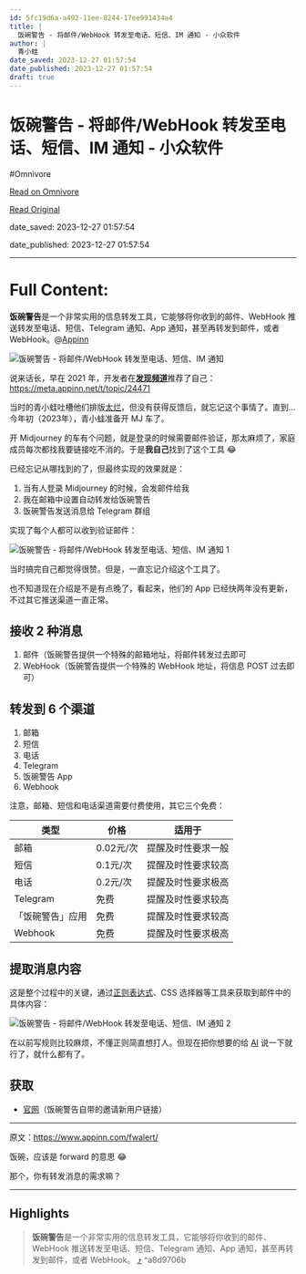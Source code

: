 ```yaml
---
id: 5fc19d6a-a492-11ee-8244-17ee991434a4
title: |
  饭碗警告 - 将邮件/WebHook 转发至电话、短信、IM 通知 - 小众软件
author: |
  青小蛙
date_saved: 2023-12-27 01:57:54
date_published: 2023-12-27 01:57:54
draft: true
---
```


# 饭碗警告 - 将邮件/WebHook 转发至电话、短信、IM 通知 - 小众软件
#Omnivore

[Read on Omnivore](https://omnivore.app/me/web-hook-im-18caa66b690)

[Read Original](https://www.appinn.com/fwalert/)

date_saved: 2023-12-27 01:57:54

date_published: 2023-12-27 01:57:54

--- 

# Full Content: 

**饭碗警告**是一个非常实用的信息转发工具，它能够将你收到的邮件、WebHook 推送转发至电话、短信、Telegram 通知、App 通知，甚至再转发到邮件，或者 WebHook。@[Appinn](https://www.appinn.com/fwalert/)

![饭碗警告 - 将邮件/WebHook 转发至电话、短信、IM 通知](https://proxy-prod.omnivore-image-cache.app/1608x700,soIVUoERx8BFGgqpcorZzPlEIzVUSzj8kNeNBSQyiz54/https://www.appinn.com/wp-content/uploads/2023/12/Appinn-feature-images-11.jpg "饭碗警告 - 将邮件/WebHook 转发至电话、短信、IM 通知 1")

说来话长，早在 2021 年，开发者在[**发现频道**](https://meta.appinn.net/c/faxian/10)推荐了自己：<https://meta.appinn.net/t/topic/24471>

当时的青小蛙吐槽他们排版[太烂](https://meta.appinn.net/t/topic/24471/2?u=qingwa)，但没有获得反馈后，就忘记这个事情了。直到…今年初（2023年），青小蛙准备开 MJ 车了。

开 Midjourney 的车有个问题，就是登录的时候需要邮件验证，那太麻烦了，家庭成员每次都找我要链接吃不消的。于是**我自己**找到了这个工具 😂 

已经忘记从哪找到的了，但最终实现的效果就是：

1. 当有人登录 Midjourney 的时候，会发邮件给我
2. 我在邮箱中设置自动转发给饭碗警告
3. 饭碗警告发送消息给 Telegram 群组

实现了每个人都可以收到验证邮件：

![饭碗警告 - 将邮件/WebHook 转发至电话、短信、IM 通知 1](https://proxy-prod.omnivore-image-cache.app/748x248,s0FPysF7zVhVdXUD-4SGg_X9HCR9rtS7YOqP2ioqHz1c/https://www.appinn.com/wp-content/uploads/2023/12/Appinn-2023-12-27-14.26.48@2x.jpg "饭碗警告 - 将邮件/WebHook 转发至电话、短信、IM 通知 2")

当时搞完自己都觉得很赞。但是，一直忘记介绍这个工具了。

也不知道现在介绍是不是有点晚了，看起来，他们的 App 已经快两年没有更新，不过其它推送渠道一直正常。

## 接收 2 种消息

1. 邮件（饭碗警告提供一个特殊的邮箱地址，将邮件转发过去即可
2. WebHook（饭碗警告提供一个特殊的 WebHook 地址，将信息 POST 过去即可）

## 转发到 6 个渠道

1. 邮箱
2. 短信
3. 电话
4. Telegram
5. 饭碗警告 App
6. Webhook

注意，邮箱、短信和电话渠道需要付费使用，其它三个免费：

| 类型       | 价格      | 适用于       |
| -------- | ------- | --------- |
| 邮箱       | 0.02元/次 | 提醒及时性要求一般 |
| 短信       | 0.1元/次  | 提醒及时性要求较高 |
| 电话       | 0.2元/次  | 提醒及时性要求极高 |
| Telegram | 免费      | 提醒及时性要求较高 |
| 「饭碗警告」应用 | 免费      | 提醒及时性要求较高 |
| Webhook  | 免费      | 提醒及时性要求极高 |

## 提取消息内容

这是整个过程中的关键，通过[正则表达式](https://www.appinn.com/tag/%E6%AD%A3%E5%88%99%E8%A1%A8%E8%BE%BE%E5%BC%8F/)、CSS 选择器等工具来获取到邮件中的具体内容：

![饭碗警告 - 将邮件/WebHook 转发至电话、短信、IM 通知 2](https://proxy-prod.omnivore-image-cache.app/802x716,srB0AUrDvRvbZX-l1pdoH_h8xqS808l0cICCb6tFkETc/https://www.appinn.com/wp-content/uploads/2023/12/Appinn-2023-12-27-14.35.16@2x.jpg "饭碗警告 - 将邮件/WebHook 转发至电话、短信、IM 通知 3")

在以前写规则比较麻烦，不懂正则简直想打人。但现在把你想要的给 [AI](https://www.appinn.com/chatgpt-guides/) 说一下就行了，就什么都有了。

## 获取

* [官网](https://fwalert.com/435224)（饭碗警告自带的邀请新用户链接）

---

原文：https://www.appinn.com/fwalert/

饭碗，应该是 forward 的意思 😂

那个，你有转发消息的需求嘛？

---

## Highlights

> **饭碗警告**是一个非常实用的信息转发工具，它能够将你收到的邮件、WebHook 推送转发至电话、短信、Telegram 通知、App 通知，甚至再转发到邮件，或者 WebHook。 [⤴️](https://omnivore.app/me/web-hook-im-18caa66b690#a8d9706b-a5e7-4d6e-ad8f-02576cb7a216)  ^a8d9706b

